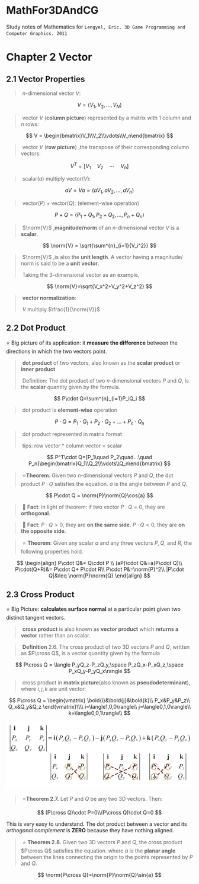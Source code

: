 # MathFor3DAndCG
Study notes of Mathematics for `Lengyel, Eric. 3D Game Programming and Computer Graphics. 2011`



# Chapter 2 Vector

## 2.1 Vector Properties

> ​	$n$-dimensional vector $V$:

$$
V = \langle V_1,V_2,...,V_N\rangle
$$



> ​	vector $V$ (**column picture**) represented by a matrix with 1 column and $n$ rows:

$$
V = \begin{bmatrix}V_1\\V_2\\\vdots\\V_n\end{bmatrix}
$$



> ​	vector $V$ (**row picture**) ,the transpose of their corresponding column vectors:

$$
V^T = [V_1\quad V_2\quad \cdots\quad  V_n ]
$$



> ​	scalar($a$) multiply vector($V$):

$$
aV = Va =\langle aV_1, aV_2,..., aV_n\rangle
$$



> ​	vector($P$) + vector($Q$):     (element-wise operation)

$$
P+Q=\langle P_1+Q_1,P_2+Q_2,..., P_n+Q_n\rangle
$$



> ​	 $\norm{V}$ ,**magnitude/norm** of an $n$-dimensional vector $V$ is a **scalar**.

$$
\norm{V} = \sqrt{\sum^{n}_{i=1}{V_i^2}}
$$



> ​	$\norm{V}$ ,is also the **unit length**. A vector having a magnitude/ norm is said to be a **unit vector**.
>
> ​	Taking the 3-dimensional vector as an example, 

$$
\norm{V}=\sqrt{V_x^2+V_y^2+V_z^2}
$$



> ​	**vector normalization**: 
>
> ​		$V$ multiply $\frac{1}{\norm{V}}$





## 2.2 Dot Product

:star: Big picture of its application: it **measure the difference** between the directions in which the two vectors point.

> ​	**dot product** of two vectors, also known as the **scalar product** or **inner product**
>
> ​	Definition: The dot product of two $n$-dimensional vectors $P$ and $Q$, is the **scalar** quantity given by the formula.

$$
P\cdot Q=\sum^{n}_{i=1}P_iQ_i
$$

> ​	dot product is **element-wise** operation

$$
P\cdot Q=P_1\cdot Q_1+P_2\cdot Q_2+...+P_n\cdot Q_n
$$

> ​	dot product represented in matrix format
>
> ​	tips: row vector * column vector = scalar

$$
P^T\cdot Q=[P_1\quad P_2\quad...\quad P_n]\begin{bmatrix}Q_1\\Q_2\\\vdots\\Q_n\end{bmatrix}
$$



> ​	:star:**Theorem**: Given two $n$-dimensional vectors $P$ and $Q$, the dot product $P\cdot Q$ satisfies the equation. $a$ is the angle between $P$ and $Q$.

$$
P\cdot Q = \norm{P}\norm{Q}\cos{a}
$$

> ​	:pushpin: **Fact**:  in light of theorem: if two vector $P\cdot Q=0$, they are **orthogonal**.

> ​	:pushpin: **Fact**:  $P\cdot Q>0$, they are **on the same side**.  $P\cdot Q<0$, they are **on the opposite side**.



> ​	:star: **Theorem**: Given any scalar $a$ and any three vectors $P, Q$, and $R$, the following properties hold.

$$
\begin{align}
P\cdot Q&= Q\cdot P \\
(aP)\cdot Q&=a(P\cdot Q)\\
P\cdot(Q+R)&= P\cdot Q+ P\cdot R\\
P\cdot P&=\norm{P}^2\\
|P\cdot Q|&\leq \norm{P}\norm{Q}
\end{align}
$$



## 2.3 Cross Product

:star: Big Picture: **calculates surface normal** at a particular point given two distinct tangent vectors.

> ​	**cross product** is also known as **vector product** which **returns a vector** rather than an scalar.



> ​	**Definition** 2.6. The cross product of two 3D vectors $P$ and $Q$, written as $P\cross Q$, is a vector quantity given by the formula

$$
P\cross Q = \langle P_yQ_z-P_zQ_y,\space P_zQ_x-P_xQ_z,\space P_xQ_y-P_yQ_x\rangle
$$

> ​	cross product in **matrix picture**(also known as **pseudodeterminant**), where $i,j,k$ are unit vector:

$$
P\cross Q = 
\begin{vmatrix}
\bold{i}&\bold{j}&\bold{k}\\
P_x&P_y&P_z\\
Q_x&Q_y&Q_z
\end{vmatrix}\\\\
i=\langle1,0,0\rangle\\
j=\langle0,1,0\rangle\\
k=\langle0,0,1\rangle\\
$$

<img src="img/pseudodeterminant-16294534591881.jpg" alt="pseudodeterminant" style="zoom: 67%;" />





> ​	:star:**Theorem 2.7.** Let $P$ and $Q$ be any two 3D vectors. Then:

$$
(P\cross Q)\cdot P=0\\(P\cross Q)\cdot Q=0
$$



This is very easy to understand. The dot product between a vector and its *orthogonal complement* is **ZERO** because they have nothing aligned.



> ​	:star: **Theorem 2.8.** Given two 3D vectors $P$ and $Q$, the cross product $P\cross Q$ satisfies the equation. where $a$ is  the **planar angle** between the lines connecting the origin to the points represented by $P$ and $Q$.

$$
\norm{P\cross Q}=\norm{P}\norm{Q}\sin{a}
$$





